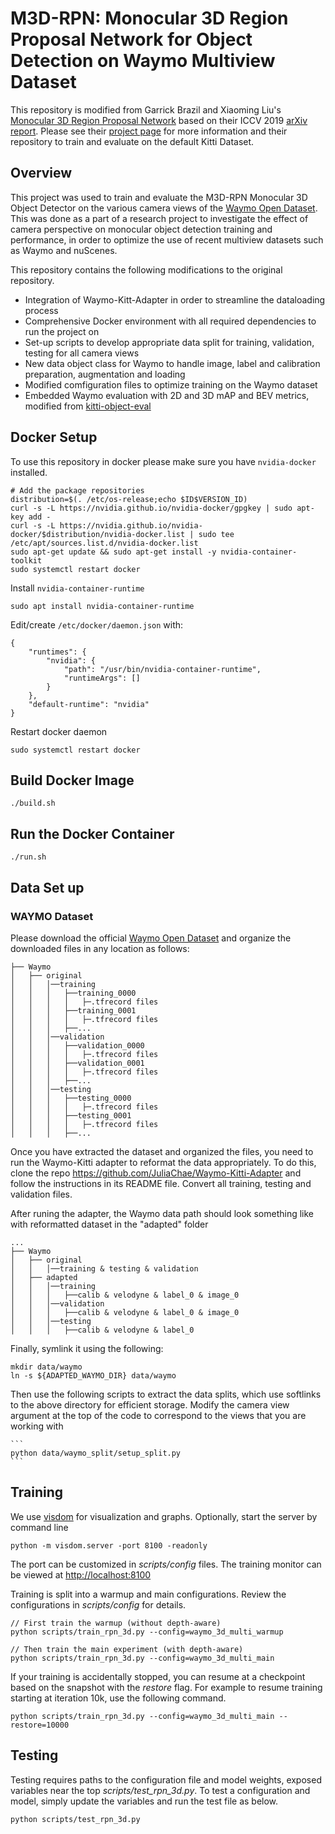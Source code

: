 # M3D-RPN: Monocular 3D Region Proposal Network for Object Detection on Waymo Multiview Dataset

This repository is modified from Garrick Brazil and Xiaoming Liu's [Monocular 3D Region Proposal Network](https://github.com/garrickbrazil/M3D-RPN) based on their ICCV 2019 [arXiv report](https://arxiv.org/abs/1907.06038). Please see their [project page](http://cvlab.cse.msu.edu/project-m3d-rpn.html) for more information and their repository to train and evaluate on the default Kitti Dataset. 

## Overview

This project was used to train and evaluate the M3D-RPN Monocular 3D Object Detector on the various camera views of the [Waymo Open Dataset](https://waymo.com/open/). This was done as a part of a research project to investigate the effect of camera perspective on monocular object detection training and performance, in order to optimize the use of recent multiview datasets such as Waymo and nuScenes. 

This repository contains the following modifications to the original repository. 
*    Integration of Waymo-Kitt-Adapter in order to streamline the dataloading process 
*    Comprehensive Docker environment with all required dependencies to run the project on 
*    Set-up scripts to develop appropriate data split for training, validation, testing for all camera views 
*    New data object class for Waymo to handle image, label and calibration preparation, augmentation and loading
*    Modified comfiguration files to optimize training on the Waymo dataset
*    Embedded Waymo evaluation with 2D and 3D mAP and BEV metrics, modified from [kitti-object-eval](https://github.com/traveller59/kitti-object-eval-python) 

## Docker Setup
To use this repository in docker please make sure you have `nvidia-docker` installed.
```
# Add the package repositories
distribution=$(. /etc/os-release;echo $ID$VERSION_ID)
curl -s -L https://nvidia.github.io/nvidia-docker/gpgkey | sudo apt-key add -
curl -s -L https://nvidia.github.io/nvidia-docker/$distribution/nvidia-docker.list | sudo tee /etc/apt/sources.list.d/nvidia-docker.list
sudo apt-get update && sudo apt-get install -y nvidia-container-toolkit
sudo systemctl restart docker
```

Install `nvidia-container-runtime`
```
sudo apt install nvidia-container-runtime
```

Edit/create `/etc/docker/daemon.json` with:
```
{
    "runtimes": {
        "nvidia": {
            "path": "/usr/bin/nvidia-container-runtime",
            "runtimeArgs": []
        }
    },
    "default-runtime": "nvidia"
}
```

Restart docker daemon
```
sudo systemctl restart docker
```


## Build Docker Image
```
./build.sh
```

## Run the Docker Container
```
./run.sh
```

## Data Set up
### WAYMO Dataset
Please download the official [Waymo Open Dataset](https://waymo.com/open/download/) and organize the downloaded files in any location as follows:

```
├── Waymo
│   ├── original
│   │   │──training
│   │   │   ├──training_0000
│   │   │   │   ├─.tfrecord files
│   │   │   ├──training_0001
│   │   │   │   ├─.tfrecord files
│   │   │   ├──...
│   │   │──validation
│   │   │   ├──validation_0000
│   │   │   │   ├─.tfrecord files
│   │   │   ├──validation_0001
│   │   │   │   ├─.tfrecord files
│   │   │   ├──...
│   │   │──testing
│   │   │   ├──testing_0000
│   │   │   │   ├─.tfrecord files
│   │   │   ├──testing_0001
│   │   │   │   ├─.tfrecord files
│   │   │   ├──...
```
Once you have extracted the dataset and organized the files, you need to run the Waymo-Kitti adapter to reformat the data appropriately. To do this, clone the repo https://github.com/JuliaChae/Waymo-Kitti-Adapter and follow the instructions in its README file. Convert all training, testing and validation files.

After runing the adapter, the Waymo data path should look something like with reformatted dataset in the "adapted" folder
```
...
├── Waymo
│   ├── original
│   │   │──training & testing & validation
│   ├── adapted
│   │   │──training
│   │   │   ├──calib & velodyne & label_0 & image_0
│   │   │──validation
│   │   │   ├──calib & velodyne & label_0 & image_0
│   │   │──testing
│   │   │   ├──calib & velodyne & label_0

```

Finally, symlink it using the following:
```shell
mkdir data/waymo
ln -s ${ADAPTED_WAYMO_DIR} data/waymo
```
Then use the following scripts to extract the data splits, which use softlinks to the above directory for efficient storage. Modify the camera view argument at the top of the code to correspond to the views that you are working with

    ```
    python data/waymo_split/setup_split.py
    ```

## Training

We use [visdom](https://github.com/facebookresearch/visdom) for visualization and graphs. Optionally, start the server by command line

```
python -m visdom.server -port 8100 -readonly
```
The port can be customized in *scripts/config* files. The training monitor can be viewed at [http://localhost:8100](http://localhost:8100)

Training is split into a warmup and main configurations. Review the configurations in *scripts/config* for details. 

``` 
// First train the warmup (without depth-aware)
python scripts/train_rpn_3d.py --config=waymo_3d_multi_warmup

// Then train the main experiment (with depth-aware)
python scripts/train_rpn_3d.py --config=waymo_3d_multi_main
```

If your training is accidentally stopped, you can resume at a checkpoint based on the snapshot with the *restore* flag. 
For example to resume training starting at iteration 10k, use the following command.

```
python scripts/train_rpn_3d.py --config=waymo_3d_multi_main --restore=10000
```

## Testing

Testing requires paths to the configuration file and model weights, exposed variables near the top *scripts/test_rpn_3d.py*. To test a configuration and model, simply update the variables and run the test file as below. 

```
python scripts/test_rpn_3d.py 
```

